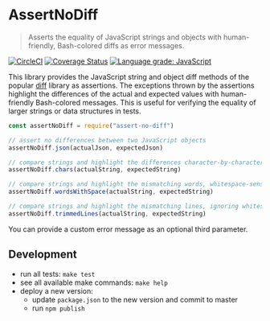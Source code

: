 # AssertNoDiff

> Asserts the equality of JavaScript strings and objects with human-friendly,
> Bash-colored diffs as error messages.

[![CircleCI](https://circleci.com/gh/kevgo/assert-no-diff.svg?style=shield)](https://circleci.com/gh/kevgo/assert-no-diff)
[![Coverage Status](https://coveralls.io/repos/github/kevgo/assert-no-diff/badge.svg?branch=master)](https://coveralls.io/github/kevgo/assert-no-diff?branch=master)
[![Language grade: JavaScript](https://img.shields.io/lgtm/grade/javascript/g/kevgo/assert-no-diff.svg)](https://lgtm.com/projects/g/kevgo/assert-no-diff/context:javascript)

This library provides the JavaScript string and object diff methods of the
popular [diff](https://github.com/kpdecker/jsdiff) library as assertions. The
exceptions thrown by the assertions highlight the differences of the actual and
expected values with human-friendly Bash-colored messages. This is useful for
verifying the equality of larger strings or data structures in tests.

```javascript
const assertNoDiff = require("assert-no-diff")

// assert no differences between two JavaScript objects
assertNoDiff.json(actualJson, expectedJson)

// compare strings and highlight the differences character-by-character
assertNoDiff.chars(actualString, expectedString)

// compare strings and highlight the mismatching words, whitespace-sensitive
assertNoDiff.wordsWithSpace(actualString, expectedString)

// compare strings and highlight the mismatching lines, ignoring whitespace around them
assertNoDiff.trimmedLines(actualString, expectedString)
```

You can provide a custom error message as an optional third parameter.

## Development

- run all tests: `make test`
- see all available make commands: `make help`
- deploy a new version:
  - update `package.json` to the new version and commit to master
  - run `npm publish`
